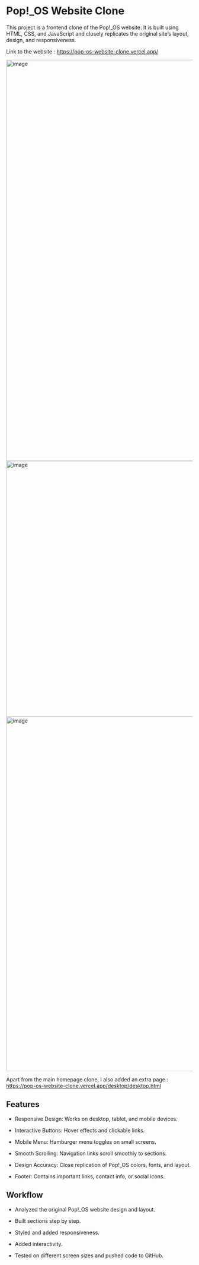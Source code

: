 
# Pop!_OS Website Clone

This project is a frontend clone of the Pop!_OS website. It is built using HTML, CSS, and JavaScript and closely replicates the original site’s layout, design, and responsiveness.

Link to the website : https://pop-os-website-clone.vercel.app/

<img width="1920" height="1080" alt="image" src="https://github.com/user-attachments/assets/03885af1-1161-4245-b5ab-18d68194eee7" />
<img width="1132" height="689" alt="image" src="https://github.com/user-attachments/assets/7991bd38-cd3b-4edb-baa6-8088403c45ce" />
<img width="1904" height="954" alt="image" src="https://github.com/user-attachments/assets/a5d6d35e-0617-44fc-9b1b-3b768375f6c5" />

Apart from the main homepage clone, I also added an extra page : https://pop-os-website-clone.vercel.app/desktop/desktop.html


## Features


- Responsive Design: Works on desktop, tablet, and mobile devices.

- Interactive Buttons: Hover effects and clickable links.

- Mobile Menu: Hamburger menu toggles on small screens.

- Smooth Scrolling: Navigation links scroll smoothly to sections.

- Design Accuracy: Close replication of Pop!_OS colors, fonts, and layout.

- Footer: Contains important links, contact info, or social icons.

## Workflow
- Analyzed the original Pop!_OS website design and layout.

- Built sections step by step.

- Styled and added responsiveness.

- Added interactivity.
- Tested on different screen sizes and pushed code to GitHub.


